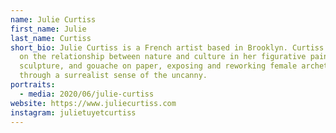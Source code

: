 ```yaml
---
name: Julie Curtiss
first_name: Julie
last_name: Curtiss
short_bio: Julie Curtiss is a French artist based in Brooklyn. Curtiss focuses
  on the relationship between nature and culture in her figurative painting,
  sculpture, and gouache on paper, exposing and reworking female archetypes
  through a surrealist sense of the uncanny.
portraits:
  - media: 2020/06/julie-curtiss
website: https://www.juliecurtiss.com
instagram: julietuyetcurtiss
---
```

